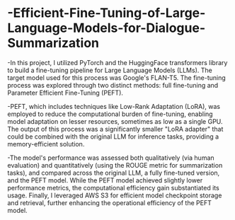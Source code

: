 # -Efficient-Fine-Tuning-of-Large-Language-Models-for-Dialogue-Summarization



-In this project, I utilized PyTorch and the HuggingFace transformers library to build a fine-tuning pipeline for Large Language Models (LLMs). The target model used for this process was Google's FLAN-T5. The fine-tuning process was explored through two distinct methods: full fine-tuning and Parameter Efficient Fine-Tuning (PEFT).

-PEFT, which includes techniques like Low-Rank Adaptation (LoRA), was employed to reduce the computational burden of fine-tuning, enabling model adaptation on lesser resources, sometimes as low as a single GPU. The output of this process was a significantly smaller "LoRA adapter" that could be combined with the original LLM for inference tasks, providing a memory-efficient solution.

-The model's performance was assessed both qualitatively (via human evaluation) and quantitatively (using the ROUGE metric for summarization tasks), and compared across the original LLM, a fully fine-tuned version, and the PEFT model. While the PEFT model achieved slightly lower performance metrics, the computational efficiency gain substantiated its usage. Finally, I leveraged AWS S3 for efficient model checkpoint storage and retrieval, further enhancing the operational efficiency of the PEFT model.
